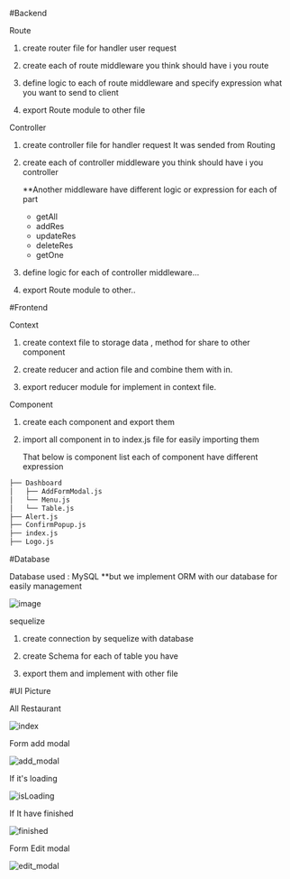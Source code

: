 #Backend

Route

1. create router file for handler user request

2. create each of route middleware you think should have i you route

3. define logic to each of route middleware and specify expression what you want to send to client

4. export Route module to other file 

Controller 

1. create controller file for handler request It was sended from Routing 

2. create each of controller middleware you think should have i you controller
	
	**Another middleware have different logic or expression for each of part 

	- getAll  
	- addRes 
	- updateRes 
	- deleteRes 
	- getOne

3. define logic for each of controller middleware...

4. export Route module to other..

#Frontend

Context 

1. create context file to storage data , method for share to other component

2. create reducer and action file and combine them with in.

3. export reducer module for implement in context file.

Component 

1. create each component and export them 

2. import all component in to index.js file for easily importing them

	That below is component list each of component have different expression

```bash
├── Dashboard
│   ├── AddFormModal.js 
│   └── Menu.js
│   └── Table.js
├── Alert.js 
├── ConfirmPopup.js
├── index.js
├── Logo.js

```

#Database

Database used : MySQL 
**but we implement ORM with our database for easily management

![image](https://github.com/gunktp14/GrabRestaurant/assets/120033691/ecde7cb8-ea2f-4a8e-b48a-9a85ebc1d713)

sequelize 

1. create connection by sequelize with database 

2. create Schema for each of table you have 

3. export them and implement with other file

#UI Picture 

All Restaurant 

![index](https://github.com/gunktp14/GrabRestaurant/assets/120033691/d5f34fa0-0a12-4210-a496-541f4551810e)

Form add modal 

![add_modal](https://github.com/gunktp14/GrabRestaurant/assets/120033691/12231634-a57c-4504-90fd-f99c359d11c0)

If it's loading

![isLoading](https://github.com/gunktp14/GrabRestaurant/assets/120033691/44e573bd-6e83-4743-a842-158f6a06fab7)

If It have finished

![finished](https://github.com/gunktp14/GrabRestaurant/assets/120033691/ac92d2a2-b493-4078-bc27-acfec12881c3)

Form Edit modal 

![edit_modal](https://github.com/gunktp14/GrabRestaurant/assets/120033691/a3e4a398-9e59-4057-ae30-0f610bd7c9b7)



